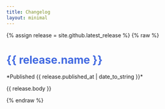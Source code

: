 ```yaml
---
title: Changelog
layout: minimal
---
```


{% assign release = site.github.latest_release %}
{% raw %}
<h1 style="color:royalblue"> {{ release.name }}</h1>
*Published {{ release.published_at | date_to_string }}*

{{ release.body }}

{% endraw %}